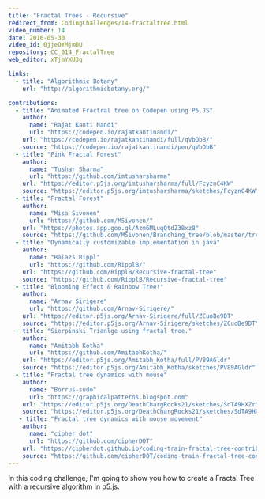 ```yaml
---
title: "Fractal Trees - Recursive"
redirect_from: CodingChallenges/14-fractaltree.html
video_number: 14
date: 2016-05-30
video_id: 0jjeOYMjmDU
repository: CC_014_FractalTree
web_editor: xTjmYXU3q

links:
  - title: "Algorithmic Botany"
    url: "http://algorithmicbotany.org/"

contributions:
  - title: "Animated Fractral tree on Codepen using P5.JS"
    author:
      name: "Rajat Kanti Nandi"
      url: "https://codepen.io/rajatkantinandi/"
    url: "https://codepen.io/rajatkantinandi/full/qVbObB/"
    source: "https://codepen.io/rajatkantinandi/pen/qVbObB"
  - title: "Pink Fractal Forest"
    author:
      name: "Tushar Sharma"
      url: "https://github.com/imtusharsharma"
    url: "https://editor.p5js.org/imtusharsharma/full/FcyznC4KW"
    source: "https://editor.p5js.org/imtusharsharma/sketches/FcyznC4KW"
  - title: "Fractal Forest"
    author:
      name: "Misa Sivonen"
      url: "https://github.com/MSivonen/"
    url: "https://photos.app.goo.gl/Azm6MLuqQtdZ38xz8"
    source: "https://github.com/MSivonen/Branching_tree/blob/master/tree.pde"
  - title: "Dynamically customizable implementation in java"
    author:
      name: "Balazs Rippl"
      url: "https://github.com/RipplB/"
    url: "https://github.com/RipplB/Recursive-fractal-tree"
    source: "https://github.com/RipplB/Recursive-fractal-tree"
  - title: "Blooming Effect & Rainbow Tree!"
    author:
      name: "Arnav Sirigere"
      url: "https://github.com/Arnav-Sirigere/"
    url: "https://editor.p5js.org/Arnav-Sirigere/full/ZCuoBe9DT"
    source: "https://editor.p5js.org/Arnav-Sirigere/sketches/ZCuoBe9DT"
  - title: "Sierpinski Trianlge using fractal tree."
    author:
      name: "Amitabh Kotha"
      url: "https://github.com/AmitabhKotha/"
    url: "https://editor.p5js.org/Amitabh_Kotha/full/PV89AGldr"
    source: "https://editor.p5js.org/Amitabh_Kotha/sketches/PV89AGldr"
  - title: "Fractal tree dynamics with mouse"
    author:
      name: "Borrus-sudo"
      url: "https://graphicalpatterns.blogspot.com"
    url: "https://editor.p5js.org/DeathChargRocks21/sketches/SdTA9HXZr"
    source: "https://editor.p5js.org/DeathChargRocks21/sketches/SdTA9HXZr"
   - title: "Fractal tree dynamics with mouse movement"
    author:
      name: "cipher dot"
      url: "https://github.com/cipherDOT"
    url: "https://cipherdot.github.io/coding-train-fractal-tree-contribution/"
    source: "https://github.com/cipherDOT/coding-train-fractal-tree-contribution/blob/main/sketch.js"
---
```

In this coding challenge, I'm going to show you how to create a Fractal Tree with a recursive algorithm in p5.js.
